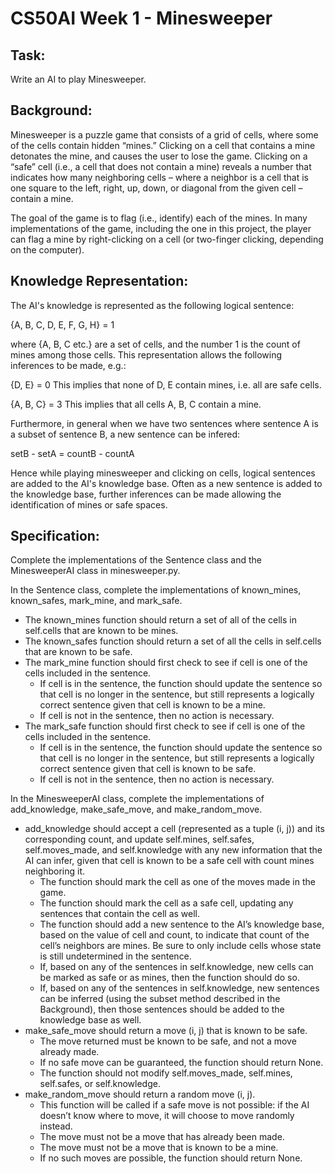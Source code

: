 # CS50AI Week 1 - Minesweeper

## Task:

Write an AI to play Minesweeper.


## Background:

Minesweeper is a puzzle game that consists of a grid of cells, where some of the cells contain hidden “mines.” Clicking on a cell that contains a mine detonates the mine, and causes the user to lose the game. Clicking on a “safe” cell (i.e., a cell that does not contain a mine) reveals a number that indicates how many neighboring cells – where a neighbor is a cell that is one square to the left, right, up, down, or diagonal from the given cell – contain a mine.

The goal of the game is to flag (i.e., identify) each of the mines. In many implementations of the game, including the one in this project, the player can flag a mine by right-clicking on a cell (or two-finger clicking, depending on the computer).


## Knowledge Representation:

The AI's knowledge is represented as the following logical sentence:

{A, B, C, D, E, F, G, H} = 1

where {A, B, C etc.} are a set of cells, and the number 1 is the count of mines among those cells. This representation allows the following inferences to be made, e.g.:

{D, E} = 0
This implies that none of D, E contain mines, i.e. all are safe cells.

{A, B, C} = 3
This implies that all cells A, B, C contain a mine.

Furthermore, in general when we have two sentences where sentence A is a subset of sentence B, a new sentence can be infered:

setB - setA = countB - countA

Hence while playing minesweeper and clicking on cells, logical sentences are added to the AI's knowledge base. Often as a new sentence is added to the knowledge base, further inferences can be made allowing the identification of mines or safe spaces.


## Specification:

Complete the implementations of the Sentence class and the MinesweeperAI class in minesweeper.py.

In the Sentence class, complete the implementations of known_mines, known_safes, mark_mine, and mark_safe.

* The known_mines function should return a set of all of the cells in self.cells that are known to be mines.
* The known_safes function should return a set of all the cells in self.cells that are known to be safe.
* The mark_mine function should first check to see if cell is one of the cells included in the sentence.
  * If cell is in the sentence, the function should update the sentence so that cell is no longer in the sentence, but still represents a logically correct sentence given that cell is known to be a mine.
  * If cell is not in the sentence, then no action is necessary.
* The mark_safe function should first check to see if cell is one of the cells included in the sentence.
  * If cell is in the sentence, the function should update the sentence so that cell is no longer in the sentence, but still represents a logically correct sentence given that cell is known to be safe.
  * If cell is not in the sentence, then no action is necessary.

In the MinesweeperAI class, complete the implementations of add_knowledge, make_safe_move, and make_random_move.

* add_knowledge should accept a cell (represented as a tuple (i, j)) and its corresponding count, and update self.mines, self.safes, self.moves_made, and self.knowledge with any new information that the AI can infer, given that cell is known to be a safe cell with count mines neighboring it.
  * The function should mark the cell as one of the moves made in the game.
  * The function should mark the cell as a safe cell, updating any sentences that contain the cell as well.
  * The function should add a new sentence to the AI’s knowledge base, based on the value of cell and count, to indicate that count of the cell’s neighbors are mines. Be sure to only include cells whose state is still undetermined in the sentence.
  * If, based on any of the sentences in self.knowledge, new cells can be marked as safe or as mines, then the function should do so.
  * If, based on any of the sentences in self.knowledge, new sentences can be inferred (using the subset method described in the Background), then those sentences should be added to the knowledge base as well.
* make_safe_move should return a move (i, j) that is known to be safe.
  * The move returned must be known to be safe, and not a move already made.
  * If no safe move can be guaranteed, the function should return None.
  * The function should not modify self.moves_made, self.mines, self.safes, or self.knowledge.
* make_random_move should return a random move (i, j).
  * This function will be called if a safe move is not possible: if the AI doesn’t know where to move, it will choose to move randomly instead.
  * The move must not be a move that has already been made.
  * The move must not be a move that is known to be a mine.
  * If no such moves are possible, the function should return None.
